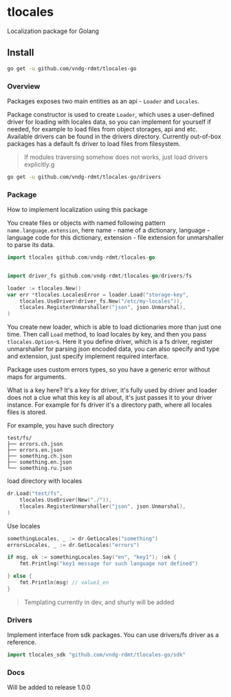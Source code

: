# tlocales

Localization package for Golang

## Install

```sh
go get -u github.com/vndg-rdmt/tlocales-go
```

### Overview

Packages exposes two main entities as an api - `Loader` and `Locales`.

Package constructor is used to create `Loader`, which uses a user-defined driver for loading with locales data,
so you can implement for yourself if needed, for example to load files from object storages, api and etc. Available drivers
can be found in the drivers directory. Currently out-of-box packages has a default fs driver to load files from filesystem.

> If modules traversing somehow does not works, just load drivers explicitly.g

```sh
go get -u github.com/vndg-rdmt/tlocales-go/drivers
```

### Package

How to implement localization using this package

You create files or objects with named following pattern `name.language.extension`, here name - name of a dictionary, language - language code for this dictionary, extension - file extension for unmarshaller to parse its data.

```go
import tlocales github.com/vndg-rdmt/tlocales-go
```

```go

import driver_fs github.com/vndg-rdmt/tlocales-go/drivers/fs

loader := tlocales.New()
var err *tlocales.LocalesError = loader.Load("storage-key",
	tlocales.UseDriver(driver_fs.New("/etc/my-locales")),
	tlocales.RegisterUnmarshaller("json", json.Unmarshal),
)
```

You create new loader, which is able to load dictionaries more than just one time. Then call `Load` method, to load locales
by key, and then you pass `tlocales.Option`-s. Here it you define driver, which is a fs driver, register unmarshaller for parsing json encoded data, you can also specify and type and extension, just specify implement required interface.

Package uses custom errors types, so you have a generic error without maps for arguments.

What is a key here? It's a key for driver, it's fully used by driver and loader does not a clue what this key is all about, it's just passes it to your driver instance. For example for fs driver it's a directory path, where all locales files is stored.

For example, you have such directory

```
test/fs/
├── errors.ch.json
├── errors.en.json
├── something.ch.json
├── something.en.json
└── something.ru.json
```

load directory with locales

```go
dr.Load("test/fs",
	tlocales.UseDriver(New("./")),
	tlocales.RegisterUnmarshaller("json", json.Unmarshal),
)
```

Use locales

```go
somethingLocales, _ := dr.GetLocales("something")
errorsLocales, _ := dr.GetLocales("errors")

if msg, ok := somethingLocales.Say("en", "key1"); !ok {
    fmt.Printlng("key1 message for such language not defined")

} else {
    fmt.Println(msg) // value1_en
}
```

> Templating currently in dev, and shurly will be added

### Drivers

Implement interface from sdk packages. You can use drivers/fs driver as a reference.

```go
import tlocales_sdk "github.com/vndg-rdmt/tlocales-go/sdk"
```

### Docs

Will be added to release 1.0.0